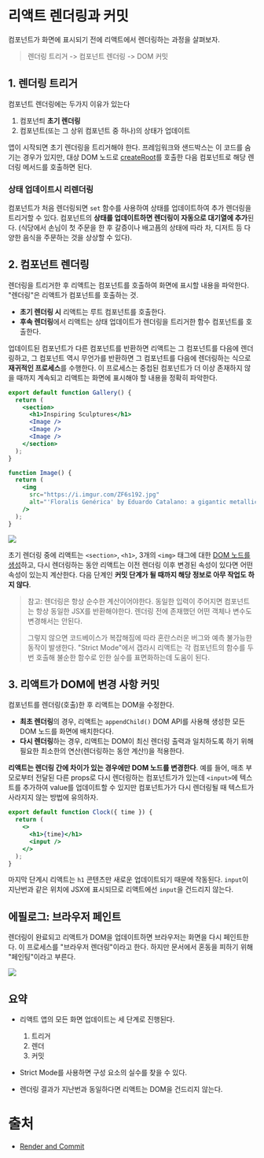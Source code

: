 # 리액트 렌더링과 커밋

컴포넌트가 화면에 표시되기 전에 리액트에서 렌더링하는 과정을 살펴보자.

> 렌더링 트리거 -> 컴포넌트 렌더링 -> DOM 커밋

## 1. 렌더링 트리거

컴포넌트 렌더링에는 두가지 이유가 있는다

1. 컴포넌틔 **초기 렌더링**
2. 컴포넌트(또는 그 상위 컴포넌트 중 하나)의 상태가 업데이트

앱이 시작되면 초기 렌더링을 트리거해야 한다. 프레임워크와 샌드박스는 이 코드를 숨기는 경우가 있지만, 대상 DOM 노드로 [createRoot](https://react.dev/reference/react-dom/client/createRoot)를 호출한 다음 컴포넌트로 해당 렌더링 메서드를 호출하면 된다.

### 상태 업데이트시 리렌더링

컴포넌트가 처음 렌더링되면 `set` 함수를 사용하여 상태를 업데이트하여 추가 렌더링을 트리거할 수 있다. 컴포넌트의 **상태를 업데이트하면 렌더링이 자동으로 대기열에 추가**된다. (식당에서 손님이 첫 주문을 한 후 갈증이나 배고픔의 상태에 따라 차, 디저트 등 다양한 음식을 주문하는 것을 상상할 수 있다).

## 2. 컴포넌트 렌더링

렌더링을 트리거한 후 리액트는 컴포넌트를 호출하여 화면에 표시할 내용을 파악한다. "렌더링"은 리액트가 컴포넌트를 호출하는 것.

- **초기 렌더링 시** 리액트는 루트 컴포넌트를 호출한다.
- **후속 렌더링**에서 리액트는 상태 업데이트가 렌더링을 트리거한 함수 컴포넌트를 호출한다.

업데이트된 컴포넌트가 다른 컴포넌트를 반환하면 리액트는 그 컴포넌트를 다음에 렌더링하고, 그 컴포넌트 역시 무언가를 반환하면 그 컴포넌트를 다음에 렌더링하는 식으로 **재귀적인 프로세스**를 수행한다. 이 프로세스는 중첩된 컴포넌트가 더 이상 존재하지 않을 때까지 계속되고 리액트는 화면에 표시해야 할 내용을 정확히 파악한다.

```jsx
export default function Gallery() {
  return (
    <section>
      <h1>Inspiring Sculptures</h1>
      <Image />
      <Image />
      <Image />
    </section>
  );
}

function Image() {
  return (
    <img
      src="https://i.imgur.com/ZF6s192.jpg"
      alt="'Floralis Genérica' by Eduardo Catalano: a gigantic metallic flower sculpture with reflective petals"
    />
  );
}
```

![](https://i.imgur.com/ZF6s192.jpg)

초기 렌더링 중에 리액트는 `<section>`, `<h1>`, 3개의 `<img>` 태그에 대한 [DOM 노드를 생성](https://developer.mozilla.org/docs/Web/API/Document/createElement)하고, 다시 렌더링하는 동안 리액트는 이전 렌더링 이후 변경된 속성이 있다면 어떤 속성이 있는지 계산한다. 다음 단계인 **커밋 단계가 될 때까지 해당 정보로 아무 작업도 하지 않다**.

> 참고: 렌더링은 항상 순수한 계산이어야한다. 동일한 입력이 주어지면 컴포넌트는 항상 동일한 JSX를 반환해야한다. 렌더링 전에 존재했던 어떤 객체나 변수도 변경해서는 안된다.
>
> 그렇지 않으면 코드베이스가 복잡해짐에 따라 혼란스러운 버그와 예측 불가능한 동작이 발생한다. "Strict Mode"에서 갭라시 리액트는 각 컴포넌트의 함수를 두 번 호출해 불순한 함수로 인한 실수를 표면화하는데 도움이 된다.

## 3. 리액트가 DOM에 변경 사항 커밋

컴포넌트를 렌더링(호출)한 후 리액트는 DOM을 수정한다.

- **최초 렌더링**의 경우, 리액트는 `appendChild()` DOM API를 사용해 생성한 모든 DOM 노드를 화면에 배치한다다.
- **다시 렌더링**하는 경우, 리액트는 DOM이 최신 렌더링 출력과 일치하도록 하기 위해 필요한 최소한의 연산(렌더링하는 동안 계산!)을 적용한다.

**리액트는 렌더링 간에 차이가 있는 경우에만 DOM 노드를 변경한다**. 예를 들어, 매초 부모로부터 전달된 다른 props로 다시 렌더링하는 컴포넌트가가 있는데 `<input>`에 텍스트를 추가하여 value를 업데이트할 수 있지만 컴포넌트가가 다시 렌더링될 때 텍스트가 사라지지 않는 방법에 유의하자.

```jsx
export default function Clock({ time }) {
  return (
    <>
      <h1>{time}</h1>
      <input />
    </>
  );
}
```

마지막 단계시 리액트는 `h1` 콘텐츠만 새로운 업데이트되기 때문에 작동된다. `input`이 지난번과 같은 위치에 JSX에 표시되므로 리액트에선 `input`을 건드리지 않는다.

## 에필로그: 브라우저 페인트

렌더링이 완료되고 리액트가 DOM을 업데이트하면 브라우저는 화면을 다시 페인트한다. 이 프로세스를 "브라우저 렌더링"이라고 한다. 하지만 문서에서 혼동을 피하기 위해 "페인팅"이라고 부른다.

![](https://react.dev/images/docs/illustrations/i_browser-paint.png)

## 요약

- 리액트 앱의 모든 화면 업데이트는 세 단계로 진행된다.

  1. 트리거
  2. 렌더
  3. 커밋

- Strict Mode를 사용하면 구성 요소의 실수를 찾을 수 있다.
- 렌더링 결과가 지난번과 동일하다면 리액트는 DOM을 건드리지 않는다.

# 출처

- [Render and Commit](https://react.dev/learn/render-and-commit)
